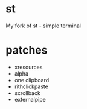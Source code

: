 # st
My fork of st - simple terminal

# patches
- xresources
- alpha
- one clipboard
- rithclickpaste
- scrollback
- externalpipe
